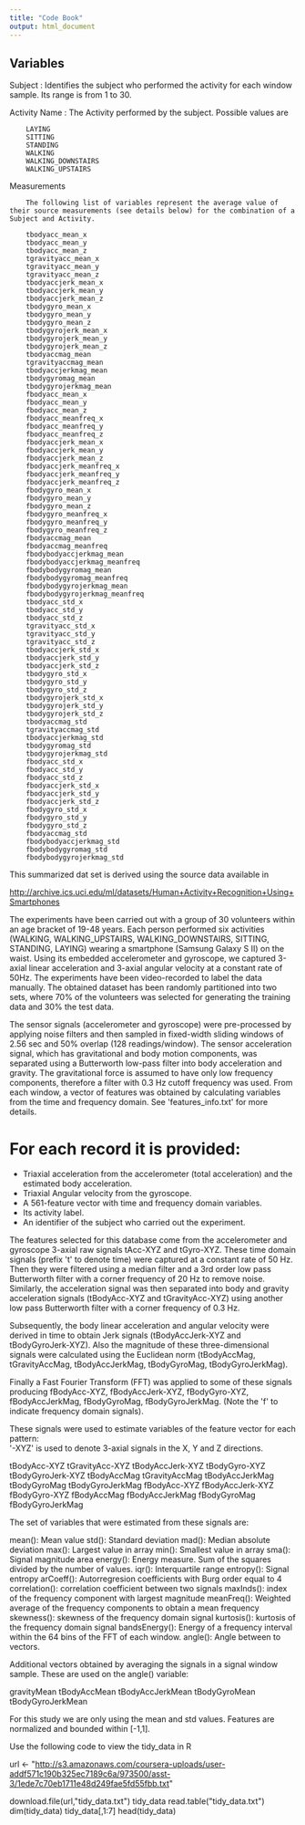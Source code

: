 ```yaml
---
title: "Code Book"
output: html_document
---
```


Variables
---------

Subject : 
        Identifies the subject who performed the activity for each window sample. Its range is from 1 to 30. 
        
Activity Name :
        The Activity performed by the subject. Possible values are
        
        
        LAYING 
        SITTING 
        STANDING 
        WALKING 
        WALKING_DOWNSTAIRS 
        WALKING_UPSTAIRS
        
Measurements

        The following list of variables represent the average value of their source measurements (see details below) for the combination of a Subject and Activity.

        tbodyacc_mean_x
        tbodyacc_mean_y
        tbodyacc_mean_z
        tgravityacc_mean_x
        tgravityacc_mean_y
        tgravityacc_mean_z
        tbodyaccjerk_mean_x
        tbodyaccjerk_mean_y
        tbodyaccjerk_mean_z
        tbodygyro_mean_x
        tbodygyro_mean_y
        tbodygyro_mean_z
        tbodygyrojerk_mean_x
        tbodygyrojerk_mean_y
        tbodygyrojerk_mean_z
        tbodyaccmag_mean
        tgravityaccmag_mean
        tbodyaccjerkmag_mean
        tbodygyromag_mean
        tbodygyrojerkmag_mean
        fbodyacc_mean_x
        fbodyacc_mean_y
        fbodyacc_mean_z
        fbodyacc_meanfreq_x
        fbodyacc_meanfreq_y
        fbodyacc_meanfreq_z
        fbodyaccjerk_mean_x
        fbodyaccjerk_mean_y
        fbodyaccjerk_mean_z
        fbodyaccjerk_meanfreq_x
        fbodyaccjerk_meanfreq_y
        fbodyaccjerk_meanfreq_z
        fbodygyro_mean_x
        fbodygyro_mean_y
        fbodygyro_mean_z
        fbodygyro_meanfreq_x
        fbodygyro_meanfreq_y
        fbodygyro_meanfreq_z
        fbodyaccmag_mean
        fbodyaccmag_meanfreq
        fbodybodyaccjerkmag_mean
        fbodybodyaccjerkmag_meanfreq
        fbodybodygyromag_mean
        fbodybodygyromag_meanfreq
        fbodybodygyrojerkmag_mean
        fbodybodygyrojerkmag_meanfreq
        tbodyacc_std_x
        tbodyacc_std_y
        tbodyacc_std_z
        tgravityacc_std_x
        tgravityacc_std_y
        tgravityacc_std_z
        tbodyaccjerk_std_x
        tbodyaccjerk_std_y
        tbodyaccjerk_std_z
        tbodygyro_std_x
        tbodygyro_std_y
        tbodygyro_std_z
        tbodygyrojerk_std_x
        tbodygyrojerk_std_y
        tbodygyrojerk_std_z
        tbodyaccmag_std
        tgravityaccmag_std
        tbodyaccjerkmag_std
        tbodygyromag_std
        tbodygyrojerkmag_std
        fbodyacc_std_x
        fbodyacc_std_y
        fbodyacc_std_z
        fbodyaccjerk_std_x
        fbodyaccjerk_std_y
        fbodyaccjerk_std_z
        fbodygyro_std_x
        fbodygyro_std_y
        fbodygyro_std_z
        fbodyaccmag_std
        fbodybodyaccjerkmag_std
        fbodybodygyromag_std
        fbodybodygyrojerkmag_std
        
This summarized dat set is derived using the source data available in 

http://archive.ics.uci.edu/ml/datasets/Human+Activity+Recognition+Using+Smartphones      

The experiments have been carried out with a group of 30 volunteers within an age bracket of 19-48 years. Each person performed six activities (WALKING, WALKING_UPSTAIRS, WALKING_DOWNSTAIRS, SITTING, STANDING, LAYING) wearing a smartphone (Samsung Galaxy S II) on the waist. Using its embedded accelerometer and gyroscope, we captured 3-axial linear acceleration and 3-axial angular velocity at a constant rate of 50Hz. The experiments have been video-recorded to label the data manually. The obtained dataset has been randomly partitioned into two sets, where 70% of the volunteers was selected for generating the training data and 30% the test data. 

The sensor signals (accelerometer and gyroscope) were pre-processed by applying noise filters and then sampled in fixed-width sliding windows of 2.56 sec and 50% overlap (128 readings/window). The sensor acceleration signal, which has gravitational and body motion components, was separated using a Butterworth low-pass filter into body acceleration and gravity. The gravitational force is assumed to have only low frequency components, therefore a filter with 0.3 Hz cutoff frequency was used. From each window, a vector of features was obtained by calculating variables from the time and frequency domain. See 'features_info.txt' for more details. 

For each record it is provided:
======================================

- Triaxial acceleration from the accelerometer (total acceleration) and the estimated body acceleration.
- Triaxial Angular velocity from the gyroscope. 
- A 561-feature vector with time and frequency domain variables. 
- Its activity label. 
- An identifier of the subject who carried out the experiment.

The features selected for this database come from the accelerometer and gyroscope 3-axial raw signals tAcc-XYZ and tGyro-XYZ. These time domain signals (prefix 't' to denote time) were captured at a constant rate of 50 Hz. Then they were filtered using a median filter and a 3rd order low pass Butterworth filter with a corner frequency of 20 Hz to remove noise. Similarly, the acceleration signal was then separated into body and gravity acceleration signals (tBodyAcc-XYZ and tGravityAcc-XYZ) using another low pass Butterworth filter with a corner frequency of 0.3 Hz. 

Subsequently, the body linear acceleration and angular velocity were derived in time to obtain Jerk signals (tBodyAccJerk-XYZ and tBodyGyroJerk-XYZ). Also the magnitude of these three-dimensional signals were calculated using the Euclidean norm (tBodyAccMag, tGravityAccMag, tBodyAccJerkMag, tBodyGyroMag, tBodyGyroJerkMag). 

Finally a Fast Fourier Transform (FFT) was applied to some of these signals producing fBodyAcc-XYZ, fBodyAccJerk-XYZ, fBodyGyro-XYZ, fBodyAccJerkMag, fBodyGyroMag, fBodyGyroJerkMag. (Note the 'f' to indicate frequency domain signals). 

These signals were used to estimate variables of the feature vector for each pattern:  
'-XYZ' is used to denote 3-axial signals in the X, Y and Z directions.

tBodyAcc-XYZ
tGravityAcc-XYZ
tBodyAccJerk-XYZ
tBodyGyro-XYZ
tBodyGyroJerk-XYZ
tBodyAccMag
tGravityAccMag
tBodyAccJerkMag
tBodyGyroMag
tBodyGyroJerkMag
fBodyAcc-XYZ
fBodyAccJerk-XYZ
fBodyGyro-XYZ
fBodyAccMag
fBodyAccJerkMag
fBodyGyroMag
fBodyGyroJerkMag


The set of variables that were estimated from these signals are: 

mean(): Mean value
std(): Standard deviation
mad(): Median absolute deviation 
max(): Largest value in array
min(): Smallest value in array
sma(): Signal magnitude area
energy(): Energy measure. Sum of the squares divided by the number of values. 
iqr(): Interquartile range 
entropy(): Signal entropy
arCoeff(): Autorregresion coefficients with Burg order equal to 4
correlation(): correlation coefficient between two signals
maxInds(): index of the frequency component with largest magnitude
meanFreq(): Weighted average of the frequency components to obtain a mean frequency
skewness(): skewness of the frequency domain signal 
kurtosis(): kurtosis of the frequency domain signal 
bandsEnergy(): Energy of a frequency interval within the 64 bins of the FFT of each window.
angle(): Angle between to vectors.

Additional vectors obtained by averaging the signals in a signal window sample. These are used on the angle() variable:

gravityMean
tBodyAccMean
tBodyAccJerkMean
tBodyGyroMean
tBodyGyroJerkMean

For this study we are only using the mean and std values. Features are normalized and bounded within [-1,1].



Use the following code to view the tidy_data in R


url <- "http://s3.amazonaws.com/coursera-uploads/user-addf571c190b325ec7189c6a/973500/asst-3/1ede7c70eb1711e48d249fae5fd55fbb.txt"

download.file(url,"tidy_data.txt")
tidy_data read.table("tidy_data.txt")
dim(tidy_data)
tidy_data[,1:7]
head(tidy_data)

